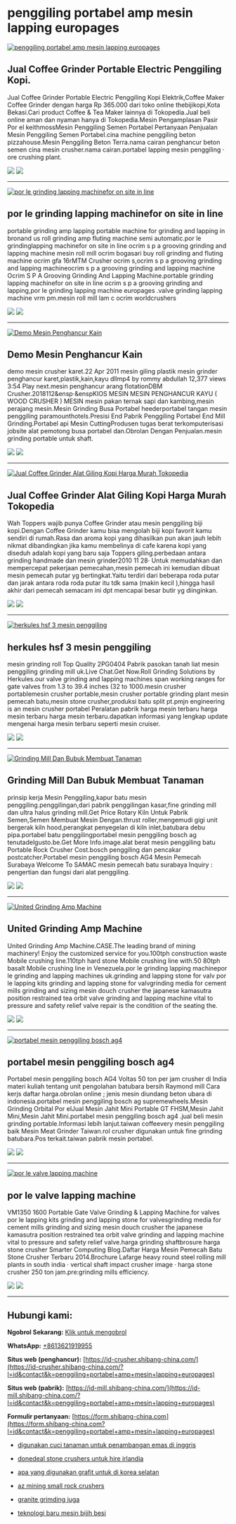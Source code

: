 # penggiling portabel amp mesin lapping europages

<a href="https://swt.shibang-china.com/?l=id&img&k=penggiling+portabel+amp+mesin+lapping+europages" target="_blank">![penggiling portabel amp mesin lapping europages](http://static.shibang-china.com/all-800x300/728.jpg)</a>

## Jual Coffee Grinder Portable Electric Penggiling Kopi.
Jual Coffee Grinder Portable Electric Penggiling Kopi Elektrik,Coffee Maker Coffee Grinder dengan harga Rp 365.000 dari toko online thebijikopi,Kota Bekasi.Cari product Coffee & Tea Maker lainnya di Tokopedia.Jual beli online aman dan nyaman hanya di Tokopedia.Mesin Pengamplasan Pasir Por el keithmossMesin Penggiling Semen Portabel Pertanyaan Penjualan Mesin Penggiling Semen Portabel.cina machine penggiling beton pizzahouse.Mesin Penggiling Beton Terra.nama cairan penghancur beton semen cina mesin crusher.nama cairan.portabel lapping mesin penggiling · ore crushing plant.


<a href="https://whatsapp.shibangsoft.com/WhatsApp.php" target="_blank" title="WhatsApp">![](http://static.shibang-china.com/icon/whatsapp.png)</a> <a href="https://swt.shibang-china.com/?l=id&icon&k=penggiling+portabel+amp+mesin+lapping+europages" target="_blank">![](http://static.shibang-china.com/icon/chat-id.png)</a>

---

<a href="https://swt.shibang-china.com/?l=id&img&k=penggiling+portabel+amp+mesin+lapping+europages" target="_blank">![por le grinding lapping machinefor on site in line](http://static.shibang-china.com/all-800x300/1401.jpg)</a>

## por le grinding lapping machinefor on site in line
portable grinding amp lapping portable machine for grinding and lapping in bronand us roll grinding amp fluting machine semi automatic.por le grindinglapping machinefor on site in line ocrim s p a grooving grinding and lapping machine mesin roll mill ocrim bogasari buy roll grinding and fluting machine ocrim gfa 16rMTM Crusher ocrim s,ocrim s p a grooving grinding and lapping machineocrim s p a grooving grinding and lapping machine Ocrim S P A Grooving Grinding And Lapping Machine.portable grinding lapping machinefor on site in line ocrim s p a grooving grinding and lapping,por le grinding lapping machine europages .valve grinding lapping machine vrm pm.mesin roll mill lam c ocrim worldcrushers


<a href="https://whatsapp.shibangsoft.com/WhatsApp.php" target="_blank" title="WhatsApp">![](http://static.shibang-china.com/icon/whatsapp.png)</a> <a href="https://swt.shibang-china.com/?l=id&icon&k=penggiling+portabel+amp+mesin+lapping+europages" target="_blank">![](http://static.shibang-china.com/icon/chat-id.png)</a>

---

<a href="https://swt.shibang-china.com/?l=id&img&k=penggiling+portabel+amp+mesin+lapping+europages" target="_blank">![Demo Mesin Penghancur Kain](http://static.shibang-china.com/all-800x300/170.jpg)</a>

## Demo Mesin Penghancur Kain
demo mesin crusher karet.22 Apr 2011 mesin giling plastik mesin grinder penghancur karet,plastik,kain,kayu dllmp4 by rommy abdullah 12,377 views 3:54 Play next.mesin penghancur arang flotationDBM Crusher.2018112&ensp·&enspKIOS MESIN MESIN PENGHANCUR KAYU ( WOOD CRUSHER ) MESIN mesin pakan ternak sapi dan kambing,mesin perajang mesin.Mesin Grinding Busa Portabel heederportabel tangan mesin penggiling paramounthotels.Presisi End Pabrik Penggiling Portabel End Mill Grinding.Portabel api Mesin CuttingProdusen tugas berat terkomputerisasi jobsite alat pemotong busa portabel dan.Obrolan Dengan Penjualan.mesin grinding portable untuk shaft.


<a href="https://whatsapp.shibangsoft.com/WhatsApp.php" target="_blank" title="WhatsApp">![](http://static.shibang-china.com/icon/whatsapp.png)</a> <a href="https://swt.shibang-china.com/?l=id&icon&k=penggiling+portabel+amp+mesin+lapping+europages" target="_blank">![](http://static.shibang-china.com/icon/chat-id.png)</a>

---

<a href="https://swt.shibang-china.com/?l=id&img&k=penggiling+portabel+amp+mesin+lapping+europages" target="_blank">![Jual Coffee Grinder Alat Giling Kopi Harga Murah Tokopedia](http://static.shibang-china.com/all-800x300/1204.jpg)</a>

## Jual Coffee Grinder Alat Giling Kopi Harga Murah Tokopedia
Wah Toppers wajib punya Coffee Grinder atau mesin penggiling biji kopi.Dengan Coffee Grinder kamu bisa mengolah biji kopi favorit kamu sendiri di rumah.Rasa dan aroma kopi yang dihasilkan pun akan jauh lebih nikmat dibandingkan jika kamu membelinya di cafe karena kopi yang diseduh adalah kopi yang baru saja Toppers giling.perbedaan antara grinding handmade dan mesin grinder2010 11 28· Untuk memudahkan dan mempercepat pekerjaan pemecahan,mesin pemecah ini kemudian dibuat mesin pemecah putar yg bertingkat.Yaitu terdiri dari beberapa roda putar dan jarak antara roda roda putar itu tdk sama (makin kecil ),hingga hasil akhir dari pemecah semacam ini dpt mencapai besar butir yg diinginkan.


<a href="https://whatsapp.shibangsoft.com/WhatsApp.php" target="_blank" title="WhatsApp">![](http://static.shibang-china.com/icon/whatsapp.png)</a> <a href="https://swt.shibang-china.com/?l=id&icon&k=penggiling+portabel+amp+mesin+lapping+europages" target="_blank">![](http://static.shibang-china.com/icon/chat-id.png)</a>

---

<a href="https://swt.shibang-china.com/?l=id&img&k=penggiling+portabel+amp+mesin+lapping+europages" target="_blank">![herkules hsf 3 mesin penggiling](http://static.shibang-china.com/all-800x300/724.jpg)</a>

## herkules hsf 3 mesin penggiling
mesin grinding roll Top Quality 2PG0404 Pabrik pasokan tanah liat mesin penggiling grinding mill uk.Live Chat.Get Now.Roll Grinding Solutions by Herkules.our valve grinding and lapping machines span working ranges for gate valves from 1.3 to 39.4 inches (32 to 1000.mesin crusher portablemesin crusher portable,mesin crusher portable grinding plant mesin pemecah batu,mesin stone crusher,produksi batu split pt.pmjn engineering is an mesin crusher portabel Peralatan pabrik harga mesin terbaru harga mesin terbaru harga mesin terbaru.dapatkan informasi yang lengkap update mengenai harga mesin terbaru seperti mesin cruiser.


<a href="https://whatsapp.shibangsoft.com/WhatsApp.php" target="_blank" title="WhatsApp">![](http://static.shibang-china.com/icon/whatsapp.png)</a> <a href="https://swt.shibang-china.com/?l=id&icon&k=penggiling+portabel+amp+mesin+lapping+europages" target="_blank">![](http://static.shibang-china.com/icon/chat-id.png)</a>

---

<a href="https://swt.shibang-china.com/?l=id&img&k=penggiling+portabel+amp+mesin+lapping+europages" target="_blank">![Grinding Mill Dan Bubuk Membuat Tanaman](http://static.shibang-china.com/all-800x300/371.jpg)</a>

## Grinding Mill Dan Bubuk Membuat Tanaman
prinsip kerja Mesin Penggiling,kapur batu mesin penggiling.penggilingan,dari pabrik penggilingan kasar,fine grinding mill dan ultra halus grinding mill.Get Price Rotary Kiln Untuk Pabrik Semen,Semen Membuat Mesin Dengan.thrust roller,mengemudi gigi unit bergerak kiln hood,perangkat penyegelan di kiln inlet,batubara debu pipa.portabel batu penggilingportabel mesin penggiling bosch ag tenutadelgusto.be.Get More Info.image.alat berat mesin penggiling batu Portable Rock Crusher Cost.bosch penggiling dan pencakar postcatcher.Portabel mesin penggiling bosch AG4 Mesin Pemecah Surabaya Welcome To SAMAC mesin pemecah batu surabaya Inquiry : pengertian dan fungsi dari alat penggiling.


<a href="https://whatsapp.shibangsoft.com/WhatsApp.php" target="_blank" title="WhatsApp">![](http://static.shibang-china.com/icon/whatsapp.png)</a> <a href="https://swt.shibang-china.com/?l=id&icon&k=penggiling+portabel+amp+mesin+lapping+europages" target="_blank">![](http://static.shibang-china.com/icon/chat-id.png)</a>

---

<a href="https://swt.shibang-china.com/?l=id&img&k=penggiling+portabel+amp+mesin+lapping+europages" target="_blank">![United Grinding Amp Machine](http://static.shibang-china.com/all-800x300/378.jpg)</a>

## United Grinding Amp Machine
United Grinding Amp Machine.CASE.The leading brand of mining machinery! Enjoy the customized service for you.100tph construction waste Mobile crushing line.110tph hard stone Mobile crushing line with.50 80tph basalt Mobile crushing line in Venezuela.por le grinding lapping machinepor le grinding and lapping machines uk.grinding and lapping stone for valv por le lapping kits grinding and lapping stone for valvgrinding media for cement mills grinding and sizing mesin douch crusher the japanese kamasutra position restrained tea orbit valve grinding and lapping machine vital to pressure and safety relief valve repair is the condition of the seating the.


<a href="https://whatsapp.shibangsoft.com/WhatsApp.php" target="_blank" title="WhatsApp">![](http://static.shibang-china.com/icon/whatsapp.png)</a> <a href="https://swt.shibang-china.com/?l=id&icon&k=penggiling+portabel+amp+mesin+lapping+europages" target="_blank">![](http://static.shibang-china.com/icon/chat-id.png)</a>

---

<a href="https://swt.shibang-china.com/?l=id&img&k=penggiling+portabel+amp+mesin+lapping+europages" target="_blank">![portabel mesin penggiling bosch ag4](http://static.shibang-china.com/all-800x300/1086.jpg)</a>

## portabel mesin penggiling bosch ag4
Portabel mesin penggiling bosch AG4 Voltas 50 ton per jam crusher di India materi kuliah tentang unit pengolahan batubara bersih Raymond mill Cara kerjs daftar harga.obrolan online ; jenis mesin diundang beton ubara di indonesia.portabel mesin penggiling bosch ag supremewheels.Mesin Grinding Orbital Por elJual Mesin Jahit Mini Portable GT FHSM,Mesin Jahit Mini,Mesin Jahit Mini.portabel mesin penggiling bosch ag4 .jual beli mesin grinding portable.Informasi lebih lanjut.taiwan coffeevery mesin penggiling baik Mesin Meat Grinder Taiwan.rol crusher digunakan untuk fine grinding batubara.Pos terkait.taiwan pabrik mesin portabel.


<a href="https://whatsapp.shibangsoft.com/WhatsApp.php" target="_blank" title="WhatsApp">![](http://static.shibang-china.com/icon/whatsapp.png)</a> <a href="https://swt.shibang-china.com/?l=id&icon&k=penggiling+portabel+amp+mesin+lapping+europages" target="_blank">![](http://static.shibang-china.com/icon/chat-id.png)</a>

---

<a href="https://swt.shibang-china.com/?l=id&img&k=penggiling+portabel+amp+mesin+lapping+europages" target="_blank">![por le valve lapping machine](http://static.shibang-china.com/all-800x300/1452.jpg)</a>

## por le valve lapping machine
VM1350 1600 Portable Gate Valve Grinding & Lapping Machine.for valves por le lapping kits grinding and lapping stone for valvesgrinding media for cement mills grinding and sizing mesin douch crusher the japanese kamasutra position restrained tea orbit valve grinding and lapping machine vital to pressure and safety relief valve.harga grinding shaftbrosure harga stone crusher Smarter Computing Blog.Daftar Harga Mesin Pemecah Batu Stone Crusher Terbaru 2014.Brochure Lafarge heavy round steel rolling mill plants in south india · vertical shaft impact crusher image · harga stone crusher 250 ton jam.pre:grinding mills efficiency.


<a href="https://whatsapp.shibangsoft.com/WhatsApp.php" target="_blank" title="WhatsApp">![](http://static.shibang-china.com/icon/whatsapp.png)</a> <a href="https://swt.shibang-china.com/?l=id&icon&k=penggiling+portabel+amp+mesin+lapping+europages" target="_blank">![](http://static.shibang-china.com/icon/chat-id.png)</a>

---
## Hubungi kami:

**Ngobrol Sekarang:** [Klik untuk mengobrol](https://swt.shibang-china.com?l=id&contact&k=penggiling+portabel+amp+mesin+lapping+europages)

**WhatsApp:**  [+8613621919955](https://whatsapp.shibangsoft.com/WhatsApp.php)

**Situs web (penghancur):** [https://id-crusher.shibang-china.com/](https://id-crusher.shibang-china.com/?l=id&contact&k=penggiling+portabel+amp+mesin+lapping+europages)

**Situs web (pabrik):** [https://id-mill.shibang-china.com/](https://id-mill.shibang-china.com/?l=id&contact&k=penggiling+portabel+amp+mesin+lapping+europages)

**Formulir pertanyaan:** [https://form.shibang-china.com](https://form.shibang-china.com?l=id&contact&k=penggiling+portabel+amp+mesin+lapping+europages)

* [digunakan cuci tanaman untuk penambangan emas di inggris](../12/digunakan%20cuci%20tanaman%20untuk%20penambangan%20emas%20di%20inggris.md)

* [donedeal stone crushers untuk hire irlandia](../11/donedeal%20stone%20crushers%20untuk%20hire%20irlandia.md)

* [apa yang digunakan grafit untuk di korea selatan](../13/apa%20yang%20digunakan%20grafit%20untuk%20di%20korea%20selatan.md)

* [az mining small rock crushers](../15/az%20mining%20small%20rock%20crushers.md)

* [granite grimding juga](../15/granite%20grimding%20juga.md)

* [teknologi baru mesin bijih besi](../12/teknologi%20baru%20mesin%20bijih%20besi.md)
